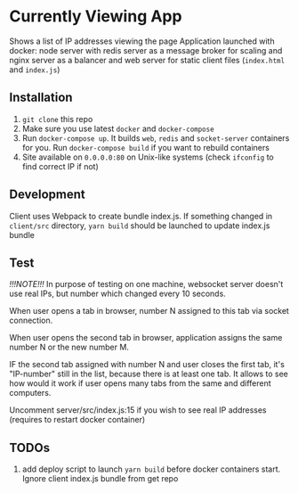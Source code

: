 # Currently Viewing App

Shows a list of IP addresses viewing the page
Application launched with docker: node server with redis server as a message broker for scaling 
and nginx server as a balancer and web server for static client files (`index.html` and `index.js`)

## Installation
1. `git clone` this repo
2. Make sure you use latest `docker` and `docker-compose`
3. Run `docker-compose up`. It builds `web`, `redis` and `socket-server` containers for you. 
Run `docker-compose build` if you want to rebuild containers
4. Site available on `0.0.0.0:80` on Unix-like systems (check `ifconfig` to find correct IP if not)

## Development
Client uses Webpack to create bundle index.js. 
If something changed in `client/src` directory, `yarn build` should be launched to update index.js bundle

## Test
*!!!NOTE!!!* In purpose of testing on one machine, websocket server doesn't use real IPs, but number which changed every 10 seconds.

When user opens a tab in browser, number N assigned to this tab via socket connection.

When user opens the second tab in browser, application assigns the same number N or the new number M.

IF the second tab assigned with number N and user closes the first tab, it's "IP-number" still in the list, 
because there is at least one tab. 
It allows to see how would it work if user opens many tabs from the same and different computers.

Uncomment server/src/index.js:15 if you wish to see real IP addresses (requires to restart docker container)

## TODOs
1. add deploy script to launch `yarn build` before docker containers start. 
Ignore client index.js bundle from get repo